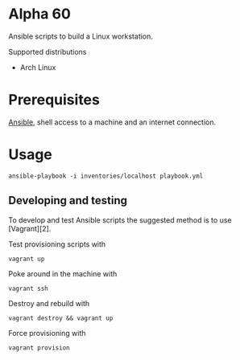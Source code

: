 # Alpha 60

Ansible scripts to build a Linux workstation. 

Supported distributions

* Arch Linux

# Prerequisites

[Ansible][1], shell access to a machine and an internet connection.

# Usage

    ansible-playbook -i inventories/localhost playbook.yml

## Developing and testing 

To develop and test Ansible scripts the suggested method is to use [Vagrant][2].

Test provisioning scripts with

    vagrant up

Poke around in the machine with

    vagrant ssh

Destroy and rebuild with

    vagrant destroy && vagrant up

Force provisioning with

    vagrant provision

[1]: http://docs.ansible.com/ansible/latest/intro_installation.html

